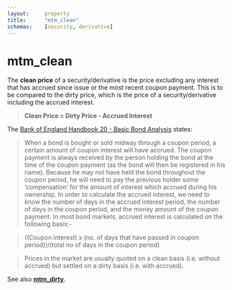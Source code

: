 ```yaml
---
layout:		property
title:		"mtm_clean"
schemas:	[security, derivative]
---
```


# mtm_clean
The **clean price** of a security/derivative is the price excluding any interest that has accrued since issue or the most recent coupon payment. This is to be compared to the dirty price, which is the price of a security/derivative including the accrued interest.

> **Clean Price = Dirty Price - Accrued Interest**

The [Bank of England Handbook 20 - Basic Bond Analysis][boe] states:

> When a bond is bought or sold midway through a coupon period, a certain amount of coupon interest will have accrued. The coupon payment is always received by the person holding the bond at the time of the coupon payment (as the bond will then be registered in his name). Because he may not have held the bond throughout the coupon period, he will need to pay the previous holder some ‘compensation’ for the amount of interest which accrued during his ownership. In order to calculate the accrued interest, we need to know the number of days in the accrued interest period, the number of days in the coupon period, and the money amount of the coupon
payment. In most bond markets, accrued interest is calculated on the following basis:-

> ((Coupon interest) x (no. of days that have passed in coupon period))/(total no of days in the coupon period)

> Prices in the market are usually quoted on a clean basis (i.e. without accrued) but settled on a dirty basis (i.e. with accrued).

[boe]: http://www.bankofengland.co.uk/education/Documents/ccbs/handbooks/pdf/ccbshb20.pdf

See also [**mtm_dirty**](https://github.com/SuadeLabs/fire/blob/master/documentation/mtm_dirty.md).
